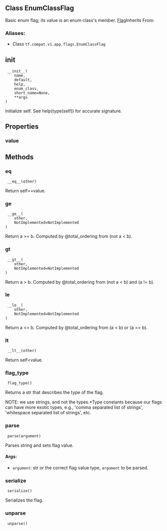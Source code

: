 ## Class EnumClassFlag

Basic enum flag; its value is an enum class's member.
[Flag](https://www.tensorflow.org/api_docs/python/tf/compat/v1/flags/Flag)Inherits From: 

### Aliases:
- Class `tf.compat.v1.app.flags.EnumClassFlag`
## __init__

```
 __init__(
    name,
    default,
    help,
    enum_class,
    short_name=None,
    **args
)
```

Initialize self. See help(type(self)) for accurate signature.
## Properties
### value
## Methods
### __eq__

```
 __eq__(other)
```

Return self==value.
### __ge__

```
 __ge__(
    other,
    NotImplemented=NotImplemented
)
```

Return a >= b. Computed by @total_ordering from (not a < b).
### __gt__

```
 __gt__(
    other,
    NotImplemented=NotImplemented
)
```

Return a > b. Computed by @total_ordering from (not a < b) and (a != b).
### __le__

```
 __le__(
    other,
    NotImplemented=NotImplemented
)
```

Return a <= b. Computed by @total_ordering from (a < b) or (a == b).
### __lt__

```
 __lt__(other)
```

Return self<value.
### flag_type

```
 flag_type()
```

Returns a str that describes the type of the flag.

NOTE: we use strings, and not the types.*Type constants because our flags can have more exotic types, e.g., 'comma separated list of strings', 'whitespace separated list of strings', etc.
### parse

```
 parse(argument)
```

Parses string and sets flag value.
#### Args:
- `argument`: str or the correct flag value type, `argument` to be parsed.
### serialize

```
 serialize()
```

Serializes the flag.
### unparse

```
 unparse()
```
